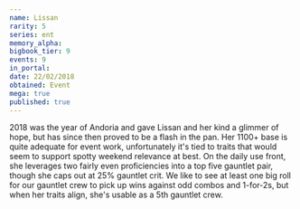 ```yaml
---
name: Lissan
rarity: 5
series: ent
memory_alpha:
bigbook_tier: 9
events: 9
in_portal:
date: 22/02/2018
obtained: Event
mega: true
published: true
---
```


2018 was the year of Andoria and gave Lissan and her kind a glimmer of hope, but has since then proved to be a flash in the pan. Her 1100+ base is quite adequate for event work, unfortunately it's tied to traits that would seem to support spotty weekend relevance at best. On the daily use front, she leverages two fairly even proficiencies into a top five gauntlet pair, though she caps out at 25% gauntlet crit. We like to see at least one big roll for our gauntlet crew to pick up wins against odd combos and 1-for-2s, but when her traits align, she's usable as a 5th gauntlet crew.
